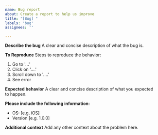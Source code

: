 ```yaml
---
name: Bug report
about: Create a report to help us improve
title: "[Bug] "
labels: 'bug'
assignees: ''

---
```


**Describe the bug**
A clear and concise description of what the bug is.

**To Reproduce**
Steps to reproduce the behavior:
1. Go to '...'
2. Click on '....'
3. Scroll down to '....'
4. See error

**Expected behavior**
A clear and concise description of what you expected to happen.

**Please include the following information:**
 - OS: [e.g. iOS]
 - Version [e.g. 1.0.0]

**Additional context**
Add any other context about the problem here.
